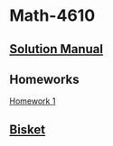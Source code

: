 # Math-4610

## [Solution Manual](https://KensieCarr.github.io/Math-4610/SolutionManual)

## Homeworks

[Homework 1](https://KensieCarr.github.io/Math-4610/Homework1)

## [Bisket](https://KensieCarr.github.io/Math-4610/Bisket)
